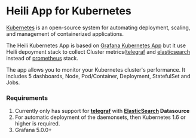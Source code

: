 # Heili App for Kubernetes

[Kubernetes](http://kubernetes.io/) is an open-source system for automating deployment, scaling, and management of containerized applications.

The Heili Kubernetes App is based on [Grafana Kubernetes App](https://github.com/grafana/kubernetes-app) but it use Heili depoyment stack to collect Cluster metrics([telegraf](https://github.com/Influxdb/telegraf) and [elasticsearch](https://elastic.com) instead of [prometheus](https://prometheus.io) stack.

The app allows you to monitor your Kubernetes cluster's performance. It includes 5 dashboards, Node, Pod/Container, Deployment, StatefulSet and Jobs.

### Requirements

1. Currently only has support for [**telegraf**](https://github.com/Influxdb/telegraf/) with **[ElasticSearch](https://elastic.co) Datasource**
2. For automatic deployment of the daemonsets, then Kubernetes 1.6 or higher is required.
3. Grafana 5.0.0+
